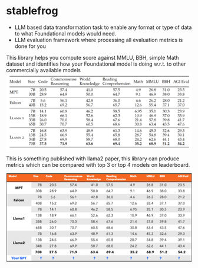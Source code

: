 # stablefrog
 - LLM based data transformation task to enable any format or type of data to what Foundational models would need.
 - LLM evaluation framework where processing all evaluation metrics is done for you


This library helps you compute score against MMLU, BBH, simple Math dataset and identifies how your Foundational model is doing w.r.t. to other commercially available models
![alt text](images/metric.png)

This is something published with llama2 paper, this library can produce metrics which can be compared with top 3 or top
4 models on leaderboard.

![alt text](images/custom_metric2.png)